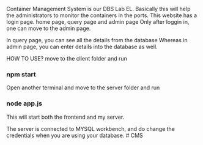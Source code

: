 Container Management System is our DBS Lab EL. Basically this will help the administrators to monitor the containers in the ports. 
This website has a login page. home page, query page and admin page
Only after loggin in, one can move to the admin page. 

In query page, you can see all the details from the database
Whereas in admin page, you can enter details into the database as well.

HOW TO USE?
move to the client folder and run


### npm start


Open another terminal and move to the server folder and run


### node app.js

This will start both the frontend and my server.

The server is connected to MYSQL workbench, and do change the credentials when you are using your database.
#   C M S 
 
 
